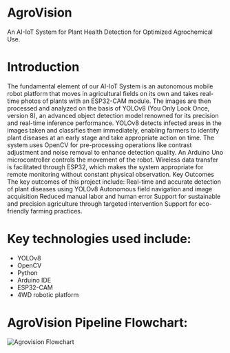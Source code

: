 # AgroVision
An AI-IoT System for Plant Health Detection for Optimized Agrochemical Use.

# Introduction
The fundamental element of our AI-IoT System is an autonomous mobile robot platform that moves in agricultural fields on its own and takes real-time photos of plants with an ESP32-CAM module. The images are then processed and analyzed on the basis of YOLOv8 (You Only Look Once, version 8), an advanced object detection model renowned for its precision and real-time inference performance. YOLOv8 detects infected areas in the images taken and classifies them immediately, enabling farmers to identify plant diseases at an early stage and take appropriate action on time.
The system uses OpenCV for pre-processing operations like contrast adjustment and noise removal to enhance detection quality. An Arduino Uno microcontroller controls the movement of the robot. Wireless data transfer is facilitated through ESP32, which makes the system appropriate for remote monitoring without constant physical observation.
Key Outcomes
The key outcomes of this project include:
Real-time and accurate detection of plant diseases using YOLOv8
Autonomous field navigation and image acquisition
Reduced manual labor and human error
Support for sustainable and precision agriculture through targeted intervention
Support for eco-friendly farming practices.

# Key technologies used include: 
- YOLOv8 
- OpenCV
- Python
- Arduino IDE
- ESP32-CAM
- 4WD robotic platform

# AgroVision Pipeline Flowchart: 

![Agrovision Flowchart](assets/agro.jpg)

